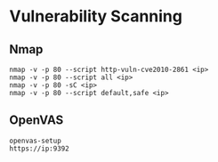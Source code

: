 # Vulnerability Scanning

## Nmap
```
nmap -v -p 80 --script http-vuln-cve2010-2861 <ip>
nmap -v -p 80 --script all <ip>
nmap -v -p 80 -sC <ip>
nmap -v -p 80 --script default,safe <ip>
```

## OpenVAS
```
openvas-setup
https://ip:9392
```
